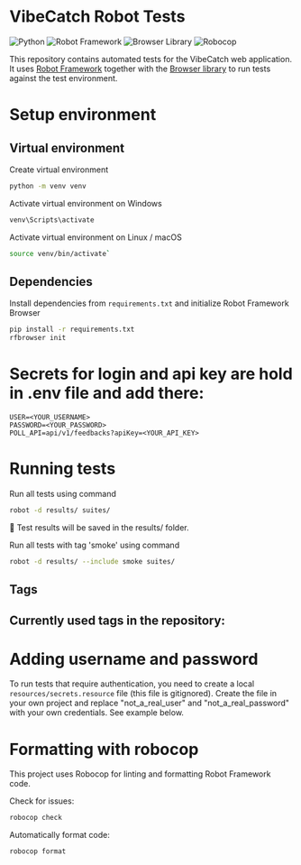# VibeCatch Robot Tests

![Python](https://img.shields.io/badge/python-3.10%2B-blue)
![Robot Framework](https://img.shields.io/badge/robot--framework-5.x-green)
![Browser Library](https://img.shields.io/badge/browser--library-latest-orange)
![Robocop](https://img.shields.io/badge/robocop-linter-yellow)

This repository contains automated tests for the VibeCatch web application. It uses [Robot Framework](https://robotframework.org/) together with the [Browser library](https://github.com/MarketSquare/robotframework-browser) to run tests against the test environment. 

# Setup environment
## Virtual environment
Create virtual environment

```bash
python -m venv venv
```

Activate virtual environment on Windows

```bash
venv\Scripts\activate
```
Activate virtual environment on Linux / macOS 
```bash
source venv/bin/activate`
```

## Dependencies
Install dependencies from `requirements.txt` and initialize Robot Framework Browser

```bash
pip install -r requirements.txt
rfbrowser init
```

# Secrets for login and api key are hold in .env file and add there:

```
USER=<YOUR_USERNAME>
PASSWORD=<YOUR_PASSWORD>
POLL_API=api/v1/feedbacks?apiKey=<YOUR_API_KEY>
```

# Running tests

Run all tests using command

```bash
robot -d results/ suites/
```
📂 Test results will be saved in the results/ folder.

Run all tests with tag 'smoke' using command

```bash
robot -d results/ --include smoke suites/
```
## Tags 
Currently used tags in the repository:
-

# Adding username and password
To run tests that require authentication, you need to create a local `resources/secrets.resource` file (this file is gitignored).
Create the file in your own project and replace "not_a_real_user" and "not_a_real_password" with your own credentials. See example below.

# Formatting with robocop
This project uses Robocop for linting and formatting Robot Framework code.

Check for issues:
```bash
robocop check
```

Automatically format code:
```bash
robocop format
```